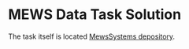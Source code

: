 # MEWS Data Task Solution

The task itself is located [MewsSystems depository](https://github.com/MewsSystems/developers/tree/master/DataScience#mews-data-analyst-task).

